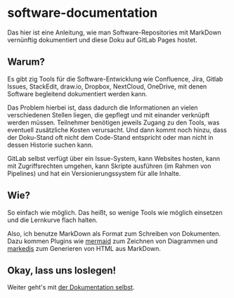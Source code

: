 # software-documentation

Das hier ist eine Anleitung, wie man Software-Repositories mit MarkDown vernünftig dokumentiert und diese Doku auf GitLab Pages hostet.

## Warum?

Es gibt zig Tools für die Software-Entwicklung wie Confluence, Jira, Gitlab Issues, StackEdit, draw.io, Dropbox, NextCloud, OneDrive, mit denen Software begleitend dokumentiert werden kann.

Das Problem hierbei ist, dass dadurch die Informationen an vielen verschiedenen Stellen liegen, die gepflegt und mit einander verknüpft werden müssen. Teilnehmer benötigen jeweils Zugang zu den Tools, was eventuell zusätzliche Kosten verursacht. Und dann kommt noch hinzu, dass der Doku-Stand oft nicht dem Code-Stand entspricht oder man nicht in dessen Historie suchen kann.

GitLab selbst verfügt über ein Issue-System, kann Websites hosten, kann mit Zugriffsrechten umgehen, kann Skripte ausführen (im Rahmen von Pipelines) und hat ein Versionierungssystem für alle Inhalte.

## Wie?

So einfach wie möglich. Das heißt, so wenige Tools wie möglich einsetzen und die Lernkurve flach halten.

Also, ich benutze MarkDown als Format zum Schreiben von Dokumenten. Dazu kommen Plugins wie [mermaid](https://mermaidjs.github.io/#/) zum Zeichnen von Diagrammen und [markedjs](https://github.com/markedjs/marked) zum Generieren von HTML aus MarkDown.

## Okay, lass uns loslegen!

Weiter geht's mit [der Dokumentation selbst](https://hilderonny.gitlab.io/software-documentation/).
